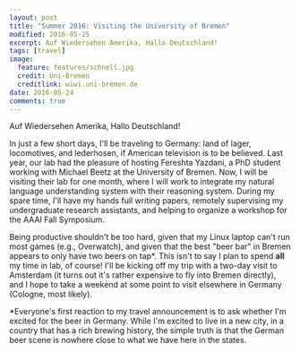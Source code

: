 ```yaml
---
layout: post
title: "Summer 2016: Visiting the University of Bremen"
modified: 2016-05-25
excerpt: Auf Wiedersehen Amerika, Hallo Deutschland!
tags: [travel]
image: 
  feature: features/schnell.jpg
  credit: Uni-Bremen
  creditlink: wiwi.uni-bremen.de
date: 2016-05-24
comments: true
---
```


Auf Wiedersehen Amerika, Hallo Deutschland!

In just a few short days, I'll be traveling to Germany: land of
lager, locomotives, and lederhosen, if American television is to be
believed. 
Last year, our lab had the pleasure of hosting Fereshta Yazdani, a PhD
student working with Michael Beetz at the University of Bremen. Now, I
will be visiting their lab for one month, where I will work to
integrate my natural language understanding system with their
reasoning system. During my spare time, I'll have my hands full
writing papers, remotely supervising my undergraduate research
assistants, and helping to organize a workshop for the AAAI Fall
Symposium. 

Being productive shouldn't be too hard, given that my Linux laptop
can't run most games (e.g., Overwatch), and given that the best "beer
bar" in Bremen appears to only have two beers on tap*. This isn't to
say I plan to spend **all** my time in lab, of course! I'll be kicking
off my trip with a two-day visit to Amsterdam (it turns out it's
rather expensive to fly into Bremen directly), and I hope to take a
weekend at some point to visit elsewhere in Germany (Cologne, most likely).


*Everyone's first reaction to my travel announcement is to ask whether
 I'm excited for the beer in Germany. While I'm excited to live in a
 new city, in a country that has a rich brewing history, the simple
 truth is that the German beer scene is nowhere close to what we have
 here in the states.